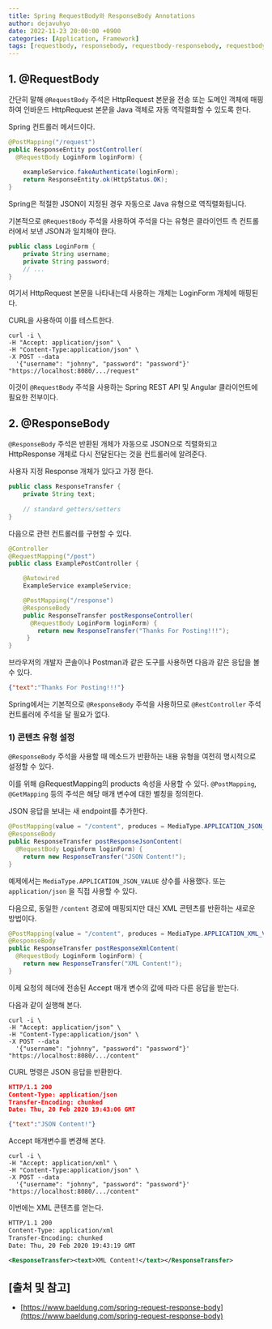 ```yaml
---
title: Spring RequestBody와 ResponseBody Annotations
author: dejavuhyo
date: 2022-11-23 20:00:00 +0900
categories: [Application, Framework]
tags: [requestbody, responsebody, requestbody-responsebody, requestbody-annotations, responsebody-annotations, java-객체-역직열화, java-객체-직열화]
---
```


## 1. @RequestBody
간단히 말해 `@RequestBody` 주석은 HttpRequest 본문을 전송 또는 도메인 객체에 매핑 하여 인바운드 HttpRequest 본문을 Java 객체로 자동 역직렬화할 수 있도록 한다.

Spring 컨트롤러 메서드이다.

```java
@PostMapping("/request")
public ResponseEntity postController(
  @RequestBody LoginForm loginForm) {
 
    exampleService.fakeAuthenticate(loginForm);
    return ResponseEntity.ok(HttpStatus.OK);
}
```

Spring은 적절한 JSON이 지정된 경우 자동으로 Java 유형으로 역직렬화됩니다.

기본적으로 `@RequestBody` 주석을 사용하여 주석을 다는 유형은 클라이언트 측 컨트롤러에서 보낸 JSON과 일치해야 한다.

```java
public class LoginForm {
    private String username;
    private String password;
    // ...
}
```

여기서 HttpRequest 본문을 나타내는데 사용하는 개체는 LoginForm 개체에 매핑된다.

CURL을 사용하여 이를 테스트한다.

```shell
curl -i \
-H "Accept: application/json" \
-H "Content-Type:application/json" \
-X POST --data 
  '{"username": "johnny", "password": "password"}' "https://localhost:8080/.../request"
```

이것이 `@RequestBody` 주석을 사용하는 Spring REST API 및 Angular 클라이언트에 필요한 전부이다.

## 2. @ResponseBody
`@ResponseBody` 주석은 반환된 개체가 자동으로 JSON으로 직렬화되고 HttpResponse 개체로 다시 전달된다는 것을 컨트롤러에 알려준다.

사용자 지정 Response 개체가 있다고 가정 한다.

```java
public class ResponseTransfer {
    private String text; 
    
    // standard getters/setters
}
```

다음으로 관련 컨트롤러를 구현할 수 있다.

```java
@Controller
@RequestMapping("/post")
public class ExamplePostController {

    @Autowired
    ExampleService exampleService;

    @PostMapping("/response")
    @ResponseBody
    public ResponseTransfer postResponseController(
      @RequestBody LoginForm loginForm) {
        return new ResponseTransfer("Thanks For Posting!!!");
     }
}
```

브라우저의 개발자 콘솔이나 Postman과 같은 도구를 사용하면 다음과 같은 응답을 볼 수 있다.

```json
{"text":"Thanks For Posting!!!"}
```

Spring에서는 기본적으로 `@ResponseBody` 주석을 사용하므로 `@RestController` 주석 컨트롤러에 주석을 달 필요가 없다.

### 1) 콘텐츠 유형 설정
`@ResponseBody` 주석을 사용할 때 메소드가 반환하는 내용 유형을 여전히 명시적으로 설정할 수 있다.

이를 위해 @RequestMapping의 products 속성을 사용할 수 있다. `@PostMapping`, `@GetMapping` 등의 주석은 해당 매개 변수에 대한 별칭을 정의한다.

JSON 응답을 보내는 새 endpoint를 추가한다.

```java
@PostMapping(value = "/content", produces = MediaType.APPLICATION_JSON_VALUE)
@ResponseBody
public ResponseTransfer postResponseJsonContent(
  @RequestBody LoginForm loginForm) {
    return new ResponseTransfer("JSON Content!");
}
```

예제에서는 `MediaType.APPLICATION_JSON_VALUE` 상수를 사용했다. 또는 `application/json` 을 직접 사용할 수 있다.

다음으로, 동일한 `/content` 경로에 매핑되지만 대신 XML 콘텐츠를 반환하는 새로운 방법이다.

```java
@PostMapping(value = "/content", produces = MediaType.APPLICATION_XML_VALUE)
@ResponseBody
public ResponseTransfer postResponseXmlContent(
  @RequestBody LoginForm loginForm) {
    return new ResponseTransfer("XML Content!");
}
```

이제 요청의 헤더에 전송된 Accept 매개 변수의 값에 따라 다른 응답을 받는다.

다음과 같이 실행해 본다.

```shell
curl -i \ 
-H "Accept: application/json" \ 
-H "Content-Type:application/json" \ 
-X POST --data 
  '{"username": "johnny", "password": "password"}' "https://localhost:8080/.../content"
```

CURL 명령은 JSON 응답을 반환한다.

```json
HTTP/1.1 200
Content-Type: application/json
Transfer-Encoding: chunked
Date: Thu, 20 Feb 2020 19:43:06 GMT

{"text":"JSON Content!"}
```

Accept 매개변수를 변경해 본다.

```shell
curl -i \
-H "Accept: application/xml" \
-H "Content-Type:application/json" \
-X POST --data
  '{"username": "johnny", "password": "password"}' "https://localhost:8080/.../content"
```

이번에는 XML 콘텐츠를 얻는다.

```xml
HTTP/1.1 200
Content-Type: application/xml
Transfer-Encoding: chunked
Date: Thu, 20 Feb 2020 19:43:19 GMT

<ResponseTransfer><text>XML Content!</text></ResponseTransfer>
```

## [출처 및 참고]
* [https://www.baeldung.com/spring-request-response-body](https://www.baeldung.com/spring-request-response-body)
